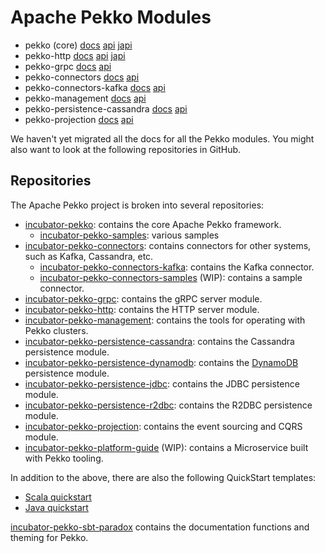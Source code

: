 # Apache Pekko Modules

* pekko (core) [docs](https://pekko.apache.org/docs/pekko/current/) [api](https://pekko.apache.org/api/pekko/current/) [japi](https://pekko.apache.org/japi/pekko/current/)
* pekko-http [docs](https://pekko.apache.org/docs/pekko-http/current/) [api](https://pekko.apache.org/api/pekko-http/current/) [japi](https://pekko.apache.org/japi/pekko-http/current/)
* pekko-grpc [docs](https://pekko.apache.org/docs/pekko-grpc/current/) [api](https://pekko.apache.org/api/pekko-grpc/current/)
* pekko-connectors [docs](https://pekko.apache.org/docs/pekko-connectors/current/) [api](https://pekko.apache.org/api/pekko-connectors/current/)
* pekko-connectors-kafka [docs](https://pekko.apache.org/docs/pekko-connectors-kafka/current/) [api](https://pekko.apache.org/api/pekko-connectors-kafka/current/)
* pekko-management [docs](https://pekko.apache.org/docs/pekko-management/current/) [api](https://pekko.apache.org/api/pekko-management/current/)
* pekko-persistence-cassandra [docs](https://pekko.apache.org/docs/pekko-persistence-cassandra/current/) [api](https://pekko.apache.org/api/pekko-persistence-cassandra/current/)
* pekko-projection [docs](https://pekko.apache.org/docs/pekko-projection/current/) [api](https://pekko.apache.org/api/pekko-projection/current/)

We haven't yet migrated all the docs for all the Pekko modules. You might also want to look at the following repositories in GitHub.

## Repositories

The Apache Pekko project is broken into several repositories:

- [incubator-pekko](https://github.com/apache/incubator-pekko): contains the core Apache Pekko framework.
    - [incubator-pekko-samples](https://github.com/apache/incubator-pekko-samples): various samples
- [incubator-pekko-connectors](https://github.com/apache/incubator-pekko-connectors): contains connectors for other systems, such as Kafka, Cassandra, etc.
    - [incubator-pekko-connectors-kafka](https://github.com/apache/incubator-pekko-connectors-kafka): contains the Kafka connector.
    - [incubator-pekko-connectors-samples](https://github.com/apache/incubator-pekko-connectors-samples) (WIP): contains a sample connector.
- [incubator-pekko-grpc](https://github.com/apache/incubator-pekko-grpc): contains the gRPC server module.
- [incubator-pekko-http](https://github.com/apache/incubator-pekko-http): contains the HTTP server module.
- [incubator-pekko-management](https://github.com/apache/incubator-pekko-management): contains the tools for operating with Pekko clusters.
- [incubator-pekko-persistence-cassandra](https://github.com/apache/incubator-pekko-persistence-cassandra): contains the Cassandra persistence module.
- [incubator-pekko-persistence-dynamodb](https://github.com/apache/incubator-pekko-persistence-dynamodb): contains the [DynamoDB](https://aws.amazon.com/dynamodb/) persistence module.
- [incubator-pekko-persistence-jdbc](https://github.com/apache/incubator-pekko-persistence-jdbc): contains the JDBC persistence module.
- [incubator-pekko-persistence-r2dbc](https://github.com/apache/incubator-pekko-persistence-r2dbc): contains the R2DBC persistence module.
- [incubator-pekko-projection](https://github.com/apache/incubator-pekko-projection): contains the event sourcing and CQRS module.
- [incubator-pekko-platform-guide](https://github.com/apache/incubator-pekko-platform-guide) (WIP): contains a Microservice built with Pekko tooling.

In addition to the above, there are also the following QuickStart templates:

- [Scala quickstart](https://github.com/apache/incubator-pekko-quickstart-scala.g8)
- [Java quickstart](https://github.com/apache/incubator-pekko-quickstart-java.g8)

[incubator-pekko-sbt-paradox](https://github.com/apache/incubator-pekko-sbt-paradox) contains the documentation functions and theming for Pekko.
